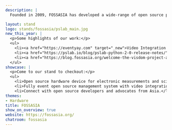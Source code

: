 ```yaml
---
description: |
  Founded in 2009, FOSSASIA has developed a wide-range of open source projects from software to hardware, organized developer events and run coding programs. We want to provide access to open technologies and knowledge that enable people to build solutions according to their own ideas and needs. It is our mission to foster the free and open source movement in Asia and sustain the FOSS ecosystem.<h4>Some of our projects</h4><li><a href="https://pslab.io" target="_new">FOSSASIA Hardware: Pocket Science lab</a></li><li><a href="https://codeheat.org" target="_new"><a href="https://eventyay.com" target="_new">FOSSASIA Event Management Software: Eventyay</a></li><li><a href="https://codeheat.org" target="_new">FOSSASIA Coding Program: CodeHeat</a></li><li><a href="https://eventyay.com/e/fa96ae2c" target="_new">FOSSASIA Summit 2021, March 13-21</a></li>

layout: stand
logo: stands/fossasia/pslab_main.jpg
new_this_year: |
  <p>Some highlights of our work:</p>
  <ul>
    <li><a href="https://eventyay.com" target="_new">Video Integration on Eventyay</a> - Eventyay is an open source event management solution that comes with a variety of features including Call for Speakers, Scheduling, Registration, Payment Gateways, Video Integration (Jitsi, BigBlueButton, custom video platform) and more. Support us, support open source by using Eventyay for your event, report bugs, or even fix them yourself :)</li>
    <li><a href="https://pslab.io/blog/pslab-python-2-0-release-notes/" target="_new">Release of PSlab Python 2.0</a> - Big thank to Alexander Bessman for his hard work. This version is also available on <a href="https://pypi.org/project/pslab" target="_new">PyPI</a></li>
    <li><a href="https://blog.fossasia.org/welcome-the-visdom-project-at-fossasia-now-fully-open-source/" target="_new">Visdom project joined FOSSASIA organization</a> - Visdom, a data visualization tool, was transitioned from Facebook AI Research to FOSSASIA and  relicensed to the Apache License 2.0</li>
  </ul>
showcase: |
  <p>Come to our stand to checkout:</p>
  <ul>
    <li>Open source hardware device for electronic measurements and science experiments.</li>
    <li>Fully event open source management system with video integration for virtual events that event organizers can use.</li>
    <li>Connect with open source developers and advocates from Asia.</li></ul><h4>Connect with Us</h4>You are invited to join <a href="https://eventyay.com/e/fa96ae2c/cfs" target="_new">FOSSASIA Summit, March 13-21.</a> We offer Virtual Exhibition for open source projects and communities.
themes:
- Hardware
title: FOSSASIA
show_on_overview: true
website: https://fossasia.org/
chatroom: fossasia
---
```

